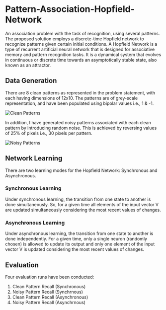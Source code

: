 # Pattern-Association-Hopfield-Network
An association problem with the task of recognition, using several patterns. The proposed solution employs a discrete-time Hopfield network to recognize patterns given certain initial conditions.
A Hopfield Network is a type of recurrent artificial neural network that is designed for associative memory and pattern recognition tasks. It is a dynamical system that evolves in continuous or discrete time towards an asymptotically stable state, also known as an attractor.
## Data Generation
There are 8 clean patterns as represented in the problem statement, with each having dimensions of 12x10. The patterns are of grey-scale representation, and have been populated using bipolar values i.e., 1 & -1.

![Clean Patterns](https://user-images.githubusercontent.com/97694796/226001030-d43e47c6-9cbd-4de0-a519-0fb30e8222e1.png)

In addition, I have generated noisy patterns associated with each clean pattern by introducing random noise. This is achieved by reversing values of 25% of pixels i.e., 30 pixels per pattern.

![Noisy Patterns](https://user-images.githubusercontent.com/97694796/226001171-05eef2e5-726a-4369-ad62-e2a843bff42e.png)

## Network Learning
There are two learning modes for the Hopfield Network: Synchronous and Asynchronous.

### Synchronous Learning
Under synchronous learning, the transition from one state to another is done simultaneously. So, for a given time all elements of the input vector V are updated simultaneously considering the most recent values of changes.

### Asynchronous Learning
Under asynchronous learning, the transition from one state to another is done independently. For a given time, only a single neuron (randomly chosen) is allowed to update its output and only one element of the input vector V is updated considering the most recent values of changes.

## Evaluation
Four evaluation runs have been conducted:
1) Clean Pattern Recall (Synchronous)
2) Noisy Pattern Recall (Synchrnous)
3) Clean Pattern Recall (Asynchronous)
4) Noisy Pattern Recall (Asynchrnous)
